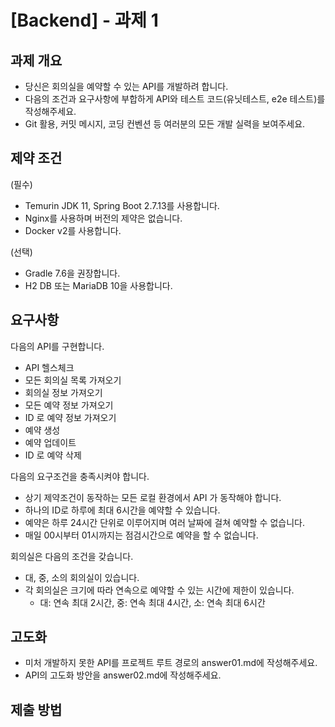 # [Backend] - 과제 1

## 과제 개요
- 당신은 회의실을 예약할 수 있는 API를 개발하려 합니다.
- 다음의 조건과 요구사항에 부합하게 API와 테스트 코드(유닛테스트, e2e 테스트)를 작성해주세요.
- Git 활용, 커밋 메시지, 코딩 컨벤션 등 여러분의 모든 개발 실력을 보여주세요.

## 제약 조건
(필수)
- Temurin JDK 11, Spring Boot 2.7.13를 사용합니다.
- Nginx를 사용하며 버전의 제약은 없습니다.
- Docker v2를 사용합니다.

(선택)
- Gradle 7.6을 권장합니다.
- H2 DB 또는 MariaDB 10을 사용합니다.

## 요구사항
다음의 API를 구현합니다.
- API 헬스체크
- 모든 회의실 목록 가져오기
- 회의실 정보 가져오기
- 모든 예약 정보 가져오기
- ID 로 예약 정보 가져오기
- 예약 생성
- 예약 업데이트
- ID 로 예약 삭제

다음의 요구조건을 충족시켜야 합니다.
- 상기 제약조건이 동작하는 모든 로컬 환경에서 API 가 동작해야 합니다.
- 하나의 ID로 하루에 최대 6시간을 예약할 수 있습니다.
- 예약은 하루 24시간 단위로 이루어지며 여러 날짜에 걸쳐 예약할 수 없습니다.
- 매일 00시부터 01시까지는 점검시간으로 예약을 할 수 없습니다.

회의실은 다음의 조건을 갖습니다.
- 대, 중, 소의 회의실이 있습니다.
- 각 회의실은 크기에 따라 연속으로 예약할 수 있는 시간에 제한이 있습니다.
  - 대: 연속 최대 2시간, 중: 연속 최대 4시간, 소: 연속 최대 6시간

## 고도화
- 미처 개발하지 못한 API를 프로젝트 루트 경로의 answer01.md에 작성해주세요.
- API의 고도화 방안을 answer02.md에 작성해주세요.

## 제출 방법